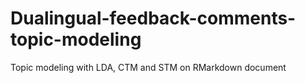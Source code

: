 # Dualingual-feedback-comments-topic-modeling
Topic modeling with LDA, CTM and STM on RMarkdown document
